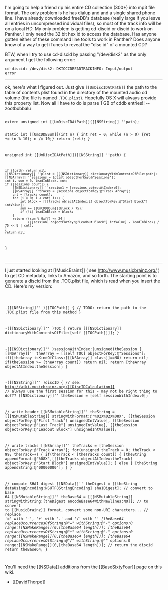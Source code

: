 I'm going to help a friend rip his entire CD collection (300+) into mp3 file format. The only problem is he has dialup and and a single shared phone line. I have already downloaded freeDB's database (really large if you leave all entries in uncompressed individual files), so most of the track info will be on a local HD. My only problem is getting cd-discid or discid to work on Panther. I only need the 32 bit hex id to access the database. Has anyone gotten either of these command line tools to work in Panther? Does anyone know of a way to get iTunes to reveal the "disc id" of a mounted CD?

BTW, when I try to use cd-discid by passing "/dev/disk2" as the only argument I get the following error:

<code>cd-discid: /dev/disk2: DKIOCCDREADTRACKINFO: Input/output error</code>

----

ok, here's what I figured out. Just give <code>[[UmDiscIDAtPath]]</code> the path to the table of contents plist found in the directory of the mounted audio cd volume (the file is named <code>.TOC.plist</code>). Hopefully OS X will always provide this property list. Now all I have to do is parse 1 GB of cddb entries!! --zootbobbalu

<code>
extern unsigned int [[UmDiscIDAtPath]]([[NSString]] ''path); 

static int [[UmCDDBSum]](int n)
{
    int ret = 0;
    while (n > 0) {ret += (n % 10); n /= 10;}
    return (ret);
}

unsigned int [[UmDiscIDAtPath]]([[NSString]] ''path) {

    if (!path) return nil;
    [[NSDictionary]] ''plist = [[[NSDictionary]] dictionaryWithContentsOfFile:path];
    [[NSArray]] ''sessions = [plist objectForKey:@"Sessions"];
    int i, sum = 0, leadInBlock, cnt;
    if ([sessions count]) {
        [[NSDictionary]] ''session1 = [sessions objectAtIndex:0];
        [[NSArray]] ''tracks = [session1 objectForKey:@"Track Array"];
        cnt = [tracks count];
        for (i = 0; i < cnt; i++) {
            int block = [[[tracks objectAtIndex:i] objectForKey:@"Start Block"] intValue];
            sum += [[UmCDDBSum]](block / 75);
            if (!i) leadInBlock = block;
        }
        return ((sum % 0xff) << 24 | 
                ([[session1 objectForKey:@"Leadout Block"] intValue] - leadInBlock) / 75 << 8 | cnt);
    }
    return nil;
}

</code>

----

I just started looking at [[MusicBrainz]] ( see http://www.musicbrainz.org/ ) to get CD metadata, links to Amazon, and so forth.
The starting point is to generate a discid from the .TOC.plist file, which is read when you insert the CD. Here's my version:

<code>

-([[NSString]]'' )[[TOCPath]] {
   // TODO: return the path to the .TOC.plist file from this method
}

-([[NSDictionary]]'' )TOC {
  return [[[NSDictionary]] dictionaryWithContentsOfFile:[self [[TOCPath]]]];
}

-([[NSDictionary]]'' )sessionWithIndex:(unsigned)theSession {
  [[NSArray]]'' theArray = [[self TOC] objectForKey:@"Sessions"];
  if([theArray isKindOfClass:[[[NSArray]] class]]==NO) return nil;
  if(theSession >= [theArray count]) return nil;
  return [theArray objectAtIndex:theSession];
}

-([[NSString]]'' )discID {
  // see: http://wiki.musicbrainz.org/[[DiscIDCalculation]]
  // always use the first session for this - may not be right thing to do???
  [[NSDictionary]]'' theSession = [self sessionWithIndex:0]; 

  // write header
  [[NSMutableString]]'' theString = [[[NSMutableString]] stringWithFormat:@"%02X%02X%08X",
    [[theSession objectForKey:@"First Track"] unsignedIntValue],
    [[theSession objectForKey:@"Last Track"] unsignedIntValue],
    [[theSession objectForKey:@"Leadout Block"] unsignedIntValue]];

  // write tracks
  [[NSArray]]'' theTracks = [theSession objectForKey:@"Track Array"];
  for(unsigned theTrack = 0; theTrack < 99; theTrack++) {
    if(theTrack < [theTracks count]) {
      [theString appendFormat:@"%08X",[[[theTracks objectAtIndex:theTrack] objectForKey:@"Start Block"] unsignedIntValue]];
    } else {
      [theString appendString:@"00000000"];
    }
  }
  
  // compute SHA1 digest
  [[NSData]]'' theDigest = [[theString dataUsingEncoding:NSUTF8StringEncoding] sha1Digest];
  // convert to base 64
  [[NSMutableString]]'' theBase64 = [[[NSMutableString]] stringWithString:[theDigest encodeBase64WithNewlines:NO]];
  // to convert to [[MusicBrainz]] format, convert some non-URI characters...
  // replace '=' with '-', '+' with '.' and '/' with '_'
  [theBase64 replaceOccurrencesOfString:@"=" withString:@"-" options:0 range:[[NSMakeRange]](0,[theBase64 length])];
  [theBase64 replaceOccurrencesOfString:@"+" withString:@"." options:0 range:[[NSMakeRange]](0,[theBase64 length])];
  [theBase64 replaceOccurrencesOfString:@"/" withString:@"_" options:0 range:[[NSMakeRange]](0,[theBase64 length])];
  // return the discid
  return theBase64;
}

</code>

You'll need the [[NSData]] additions from the [[BaseSixtyFour]] page on this wiki.

- [[DavidThorpe]]
